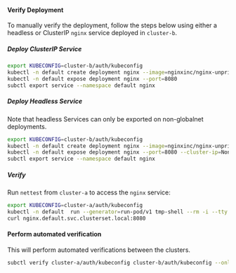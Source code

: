 #### Verify Deployment

To manually verify the deployment, follow the steps below using either a headless or ClusterIP `nginx` service deployed in `cluster-b`.

##### Deploy ClusterIP Service

```bash
export KUBECONFIG=cluster-b/auth/kubeconfig
kubectl -n default create deployment nginx --image=nginxinc/nginx-unprivileged:stable-alpine
kubectl -n default expose deployment nginx --port=8080
subctl export service --namespace default nginx
```

##### Deploy Headless Service

Note that headless Services can only be exported on non-globalnet deployments.

```bash
export KUBECONFIG=cluster-b/auth/kubeconfig
kubectl -n default create deployment nginx --image=nginxinc/nginx-unprivileged:stable-alpine
kubectl -n default expose deployment nginx --port=8080 --cluster-ip=None
subctl export service --namespace default nginx
```

##### Verify

Run `nettest` from `cluster-a` to access the `nginx` service:

```bash
export KUBECONFIG=cluster-a/auth/kubeconfig
kubectl -n default  run --generator=run-pod/v1 tmp-shell --rm -i --tty --image quay.io/submariner/nettest -- /bin/bash
curl nginx.default.svc.clusterset.local:8080
```

#### Perform automated verification

This will perform automated verifications between the clusters.

```bash
subctl verify cluster-a/auth/kubeconfig cluster-b/auth/kubeconfig --only service-discovery,connectivity --verbose
```
